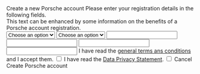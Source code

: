 <Playground>
  <div class="safe-zone">
    <p-grid class="form-top-spacing">
      <p-grid-item size="{ base: 12, m: 8 }">
        <p-headline variant="headline-2" tag="h1">Create a new Porsche account</p-headline>
        <p-text size="{ base: 'small', l: 'medium' }" class="spacing-mt-8">
          Please enter your registration details in the following fields.<br>
          This text can be enhanced by some information on the benefits of a Porsche account registration.
        </p-text>
      </p-grid-item>
    </p-grid>
    <p-grid class="form-section-spacing">
      <p-grid-item size="{ base: 12, s: 10, m: 8, l: 6 }">
        <form novalidate>
          <p-flex direction="{ base: 'column', m: 'row' }" class="form-grid-item-container">
            <p-flex-item class="form-grid-item form-grid-item--third-m">
              <p-select-wrapper label="Salutation">
                <select name="salutation">
                  <option>Choose an option</option>
                  <option value="option 1">Option 1</option>
                  <option value="option 2">Option 2</option>
                  <option value="option 3">Option 3</option>
                </select>
              </p-select-wrapper>
            </p-flex-item>
            <p-flex-item class="form-row-spacing form-row-spacing--m-zero form-grid-item form-grid-item--third-m">
              <p-select-wrapper label="Title">
                <select name="title">
                  <option>Choose an option</option>
                  <option value="option 1">Option 1</option>
                  <option value="option 2">Option 2</option>
                  <option value="option 3">Option 3</option>
                </select>
              </p-select-wrapper>
            </p-flex-item>
          </p-flex>
          <p-flex direction="{ base: 'column', m: 'row' }" class="form-row-spacing form-grid-item-container">
            <p-flex-item class="form-grid-item form-grid-item--half-m">
              <p-text-field-wrapper label="First name">
                <input type="text" name="first-name">
              </p-text-field-wrapper>
            </p-flex-item>
            <p-flex-item class="form-row-spacing form-row-spacing--m-zero form-grid-item form-grid-item--half-m">
              <p-text-field-wrapper label="Last name">
                <input type="text" name="last-name">
              </p-text-field-wrapper>
            </p-flex-item>
          </p-flex>
          <p-text-field-wrapper label="Email address" class="form-row-spacing">
            <input type="email" name="email">
          </p-text-field-wrapper>
          <p-text-field-wrapper label="Password" class="form-row-spacing">
            <input type="password" name="password">
          </p-text-field-wrapper>
          <p-checkbox-wrapper class="form-section-spacing">
            <span slot="label">I have read the <a href="#">general terms ans conditions</a> and I accept them.</span>
            <input type="checkbox" name="terms">
          </p-checkbox-wrapper>
          <p-checkbox-wrapper class="form-row-spacing">
            <span slot="label">I have read the <a href="#">Data Privacy Statement</a>.</span>
            <input type="checkbox" name="privacy">
          </p-checkbox-wrapper>
          <p-flex class="form-section-spacing form-bottom-spacing">
            <p-flex-item class="spacing-mr-8">
              <p-button variant="tertiary" icon="close">Cancel</p-button>
            </p-flex-item>
            <p-flex-item>
              <p-button type="submit">Create Porsche account</p-button>
            </p-flex-item>
          </p-flex>
        </form>
      </p-grid-item>
    </p-grid>
  </div>
</Playground>

